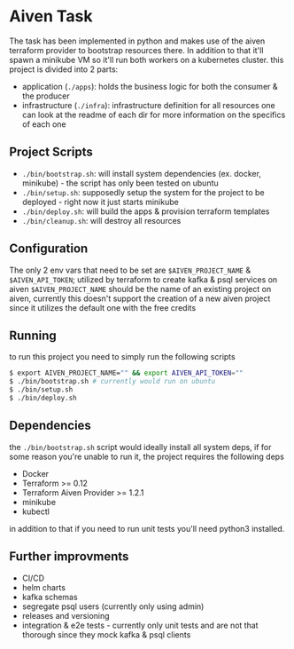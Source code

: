 # Aiven Task

The task has been implemented in python and makes use of the aiven terraform provider to bootstrap resources there. In addition to that it'll spawn a minikube VM so it'll run both workers on a kubernetes cluster.
this project is divided into 2 parts:
- application (`./apps`): holds the business logic for both the consumer & the producer
- infrastructure (`./infra`): infrastructure definition for all resources
one can look at the readme of each dir for more information on the specifics of each one

## Project Scripts

- `./bin/bootstrap.sh`: will install system dependencies (ex. docker, minikube) - the script has only been tested on ubuntu
- `./bin/setup.sh`: supposedly setup the system for the project to be deployed - right now it just starts minikube
- `./bin/deploy.sh`: will build the apps & provision terraform templates
- `./bin/cleanup.sh`: will destroy all resources

## Configuration
The only 2 env vars that need to be set are `$AIVEN_PROJECT_NAME` & `$AIVEN_API_TOKEN`; utilized by terraform to create kafka & psql services on aiven
`$AIVEN_PROJECT_NAME` should be the name of an existing project on aiven, currently this doesn't support the creation of a new aiven project since it utilizes the default one with the free credits

## Running
to run this project you need to simply run the following scripts

```sh
$ export AIVEN_PROJECT_NAME="" && export AIVEN_API_TOKEN=""
$ ./bin/bootstrap.sh # currently would run on ubuntu
$ ./bin/setup.sh
$ ./bin/deploy.sh
```

## Dependencies

the `./bin/bootstrap.sh` script would ideally install all system deps, if for some reason you're unable to run it, the project requires the following deps

- Docker
- Terraform >= 0.12
- Terraform Aiven Provider >= 1.2.1
- minikube
- kubectl

in addition to that if you need to run unit tests you'll need python3 installed.

## Further improvments
- CI/CD
- helm charts
- kafka schemas
- segregate psql users (currently only using admin)
- releases and versioning
- integration & e2e tests - currently only unit tests and are not that thorough since they mock kafka & psql clients
